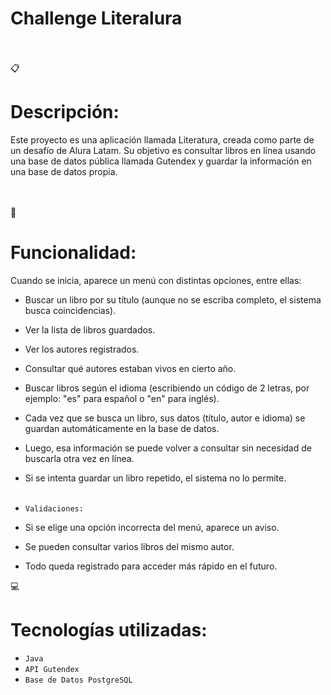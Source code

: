 # Challenge Literalura

<br></br>
:clipboard:<h1>Descripción:</h1>
<p>Este proyecto es una aplicación llamada Literatura, creada como parte de un desafío de Alura Latam.
Su objetivo es consultar libros en línea usando una base de datos pública llamada Gutendex y guardar la información en una base de datos propia.</p>

<br></br>
:wrench:<h1>Funcionalidad:</h1>
Cuando se inicia, aparece un menú con distintas opciones, entre ellas:

- Buscar un libro por su título (aunque no se escriba completo, el sistema busca coincidencias).
- Ver la lista de libros guardados.
- Ver los autores registrados.
- Consultar qué autores estaban vivos en cierto año.
- Buscar libros según el idioma (escribiendo un código de 2 letras, por ejemplo: "es" para español o "en" para inglés).

- Cada vez que se busca un libro, sus datos (título, autor e idioma) se guardan automáticamente en la base de datos.
- Luego, esa información se puede volver a consultar sin necesidad de buscarla otra vez en línea.
- Si se intenta guardar un libro repetido, el sistema no lo permite.
<br></br>

- `Validaciones:`
- Si se elige una opción incorrecta del menú, aparece un aviso.
- Se pueden consultar varios libros del mismo autor.
- Todo queda registrado para acceder más rápido en el futuro.

:computer:<h1>Tecnologías utilizadas:</h1>
- `Java`
- `API Gutendex`
- `Base de Datos PostgreSQL`
